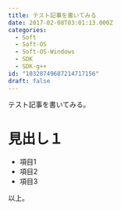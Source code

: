 ```yaml
---
title: テスト記事を書いてみる
date: 2017-02-08T03:01:13.000Z
categories:
  - Soft
  - Soft-OS
  - Soft-OS-Windows
  - SDK
  - SDK-g++
id: "10328749687214717156"
draft: false
---
```

テスト記事を書いてみる。

<!-- more -->

# 見出し１

* 項目1
* 項目2
* 項目3

以上。
